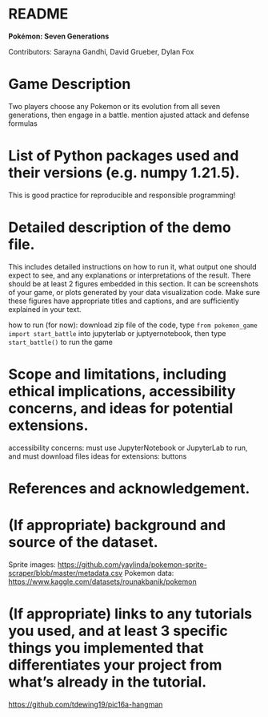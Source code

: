 # README

**Pokémon: Seven Generations**

Contributors: Sarayna Gandhi, David Grueber, Dylan Fox

# Game Description
Two players choose any Pokemon or its evolution from all seven generations, then engage in a battle. 
mention ajusted attack and defense formulas

# List of Python packages used and their versions (e.g. numpy 1.21.5). 
This is good practice for reproducible and responsible programming!

# Detailed description of the demo file. 
This includes detailed instructions on how to run it, what output one should expect to see, and any explanations or interpretations of the result. There should be at least 2 figures embedded in this section. It can be screenshots of your game, or plots generated by your data visualization code. Make sure these figures have appropriate titles and captions, and are sufficiently explained in your text.

how to run (for now): download zip file of the code, type `from pokemon_game import start_battle` into jupyterlab or juptyernotebook, then type `start_battle()` to run the game

# Scope and limitations, including ethical implications, accessibility concerns, and ideas for potential extensions.
accessibility concerns: must use JupyterNotebook or JupyterLab to run, and must download files
ideas for extensions: buttons

# References and acknowledgement.


# (If appropriate) background and source of the dataset.
Sprite images: https://github.com/yaylinda/pokemon-sprite-scraper/blob/master/metadata.csv
Pokemon data: https://www.kaggle.com/datasets/rounakbanik/pokemon

# (If appropriate) links to any tutorials you used, and at least 3 specific things you implemented that differentiates your project from what’s already in the tutorial.

https://github.com/tdewing19/pic16a-hangman
